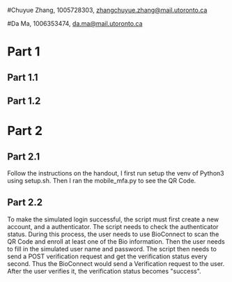 #Chuyue Zhang, 1005728303, zhangchuyue.zhang@mail.utoronto.ca

#Da Ma, 1006353474, da.ma@mail.utoronto.ca

# Part 1
## Part 1.1

## Part 1.2

# Part 2
## Part 2.1
Follow the instructions on the handout, I first run setup the venv of Python3 using setup.sh. Then I ran the mobile_mfa.py to see the QR Code. 

## Part 2.2
To make the simulated login successful, the script must first create a new account, and a authenticator. The script needs to check the authenticator status.
During this process, the user needs to use BioConnect to scan the QR Code and enroll at least one of the Bio information. Then the user needs to 
fill in the simulated user name and password. The script then needs to send a POST verification request and get the verification status every second.
Thus the BioConnect would send a Verification request to the user. After the user verifies it, the verification status becomes "success".
